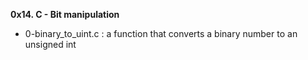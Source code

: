 **0x14. C - Bit manipulation**

* 0-binary_to_uint.c : a function that converts a binary number to an unsigned int
